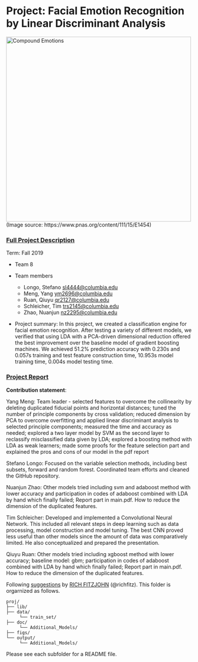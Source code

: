 # Project: Facial Emotion Recognition by Linear Discriminant Analysis
<img src="figs/CE.jpg" alt="Compound Emotions" width="500"/>
(Image source: https://www.pnas.org/content/111/15/E1454)

### [Full Project Description](doc/project3_desc.md)

Term: Fall 2019

+ Team 8
+ Team members
	+ Longo, Stefano sl4444@columbia.edu
	+ Meng, Yang ym2696@columbia.edu
	+ Ruan, Qiuyu qr2127@columbia.edu
	+ Schleicher, Tim trs2145@columbia.edu
	+ Zhao, Nuanjun nz2295@columbia.edu

+ Project summary: In this project, we created a classification engine for facial emotion recognition. After testing a variety of different models, we verified that using LDA with a PCA-driven dimensional reduction offered the best improvement over the baseline model of gradient boosting machines. We achieved 51.2% prediction accuracy with 0.230s and 0.057s training and test feature construction time, 10.953s model training time, 0.004s model testing time.

### [Project Report](doc/main.pdf)
	
**Contribution statement**: 

Yang Meng: Team leader - selected features to overcome the collinearity by deleting duplicated fiducial points and horizontal distances; tuned the number of principle components by cross validation; reduced dimension by PCA to overcome overfitting and applied linear discriminant analysis to selected principle components; measured the time and accuracy as needed; explored a two layer model by SVM as the second layer to reclassify misclassified data given by LDA; explored a boosting method with LDA as weak learners; made some proofs for the feature selection part and explained the pros and cons of our model in the pdf report

Stefano Longo: Focused on the variable selection methods, including best subsets, forward and random forest. Coordinated team efforts and cleaned the GitHub repository.

Nuanjun Zhao: Other models tried including svm and adaboost method with lower accuracy and participation in codes of adaboost combined with LDA by hand which finally failed; Report part in main.pdf. How to reduce the dimension of the duplicated features.

Tim Schleicher: Developed and implemented a Convolutional Neural Network. This included all relevant steps in deep learning such as data processing, model construction and model tuning. The best CNN proved less useful than other models since the amount of data was comparatively limited. He also conceptualized and prepared the presentation.

Qiuyu Ruan: Other models tried including xgboost method with lower accuracy; baseline model: gbm; participation in codes of adaboost combined with LDA by hand which finally failed; Report part in main.pdf. How to reduce the dimension of the duplicated features.


Following [suggestions](http://nicercode.github.io/blog/2013-04-05-projects/) by [RICH FITZJOHN](http://nicercode.github.io/about/#Team) (@richfitz). This folder is orgarnized as follows.

```
proj/
├── lib/
├── data/
     └── train_set/
├── doc/
     └── Additional_Models/
├── figs/
└── output/
     └── Additional_Models/
```

Please see each subfolder for a README file.
